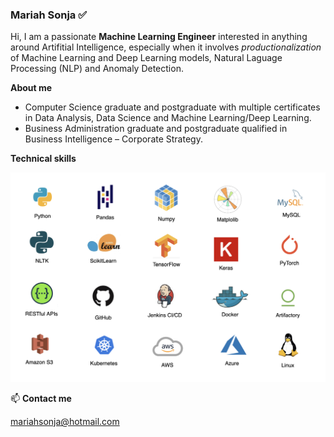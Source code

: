 ### Mariah Sonja :white_check_mark:

Hi, I am a passionate **Machine Learning Engineer** interested in anything around Artifitial Intelligence, especially when it involves *productionalization* of Machine Learning and Deep Learning models, Natural Laguage Processing (NLP) and Anomaly Detection.

**About me** 
- Computer Science graduate and postgraduate with multiple certificates in Data Analysis, Data Science and Machine Learning/Deep Learning.
- Business Administration graduate and postgraduate qualified in Business Intelligence – Corporate Strategy.

**Technical skills**

![skills](./mspp_technical_skills.png)
 
📫 **Contact me**

mariahsonja@hotmail.com

<!--
**mariahsonja/mariahsonja** is a ✨ _special_ ✨ repository because its `README.md` (this file) appears on your GitHub profile.



-->
